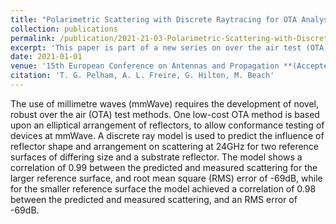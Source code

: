 ```yaml
---
title: "Polarimetric Scattering with Discrete Raytracing for OTA Analysis"
collection: publications
permalink: /publication/2021-21-03-Polarimetric-Scattering-with-Discrete-Raytracing-for-OTA-Analysis
excerpt: 'This paper is part of a new series on over the air test (OTA) techniques at 26GHz.'
date: 2021-01-01
venue: '15th European Conference on Antennas and Propagation **(Accepted)**'
citation: 'T. G. Pelham, A. L. Freire, G. Hilton, M. Beach'
---
```

The use of millimetre waves (mmWave) requires the development of novel,
robust over the air (OTA) test methods. One low-cost OTA method is based
upon an elliptical arrangement of reflectors, to allow conformance testing
of devices at mmWave. A discrete ray model is used to predict the influence
of reflector shape and arrangement on scattering at 24GHz for two reference
surfaces of differing size and a substrate reflector. The model shows a
correlation of 0.99 between the predicted and measured scattering for the
larger reference surface, and root mean square (RMS) error of -69dB, while
for the smaller reference surface the model achieved a correlation of 0.98
between the predicted and measured scattering, and an RMS error of -69dB.
